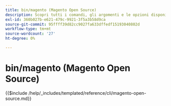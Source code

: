 ```yaml
---
title: bin/magento (Magento Open Source)
description: Scopri tutti i comandi, gli argomenti e le opzioni disponibili per lo strumento da riga di comando bin/magento del Magento Open Source.
exl-id: 360b027b-e621-479c-9921-3f5a3b58d9ca
source-git-commit: 95ffff39d82cc9027fa633dffedf15193040802d
workflow-type: tm+mt
source-wordcount: '27'
ht-degree: 0%

---
```


# bin/magento (Magento Open Source)

{{$include /help/_includes/templated/reference/cli/magento-open-source.md}}
